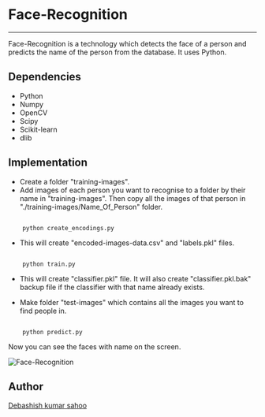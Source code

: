 # Face-Recognition
***

Face-Recognition is a technology which detects the face of a person and predicts the name of the person from the database. It uses Python.

## Dependencies

- Python 
- Numpy
- OpenCV
- Scipy
- Scikit-learn
- dlib


## Implementation

- Create a folder "training-images".
- Add images of each person you want to recognise to a folder by their name in "training-images".
  Then copy all the images of that person in "./training-images/Name_Of_Person" folder.


<code>
    python create_encodings.py
</code>


- This will create "encoded-images-data.csv" and "labels.pkl" files.


<code>
    python train.py
</code>


- This will create "classifier.pkl" file. It will also create "classifier.pkl.bak" backup file if the classifier with that name already exists.

- Make folder "test-images" which contains all the images you want to find people in.



<code>
    python predict.py
</code>



Now you can see the faces with name on the screen.

![Face-Recognition](https://github.com/Debashish-hub/Rotten-Scripts/blob/master/Python/Face-Recognition/ezgif.com-gif-maker.gif)

## Author

[Debashish kumar sahoo](https://github.com/Debashish-hub)
